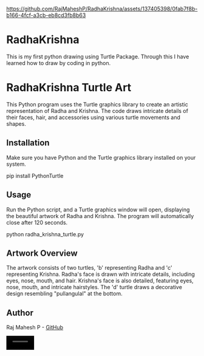 
https://github.com/RajMaheshP/RadhaKrishna/assets/137405398/0fab7f8b-b166-4fcf-a3cb-eb8cd3fb8b63
# RadhaKrishna
This is my first python drawing using Turtle Package. Through this I have learned how to draw by coding in python.

# RadhaKrishna Turtle Art

This Python program uses the Turtle graphics library to create an artistic representation of Radha and Krishna. The code draws intricate details of their faces, hair, and accessories using various turtle movements and shapes.

## Installation

Make sure you have Python and the Turtle graphics library installed on your system.

pip install PythonTurtle

## Usage
Run the Python script, and a Turtle graphics window will open, displaying the beautiful artwork of Radha and Krishna. The program will automatically close after 120 seconds.

python radha_krishna_turtle.py

## Artwork Overview
The artwork consists of two turtles, 'b' representing Radha and 'c' representing Krishna.
Radha's face is drawn with intricate details, including eyes, nose, mouth, and hair.
Krishna's face is also detailed, featuring eyes, nose, mouth, and intricate hairstyles.
The 'd' turtle draws a decorative design resembling "pullangulal" at the bottom.
## Author
Raj Mahesh P - [GitHub](https://github.com/RajMaheshP)



<video src="Uploading RadhaKrishna.mp4…" controls="controls" style="max-width: 73px;"></video>





